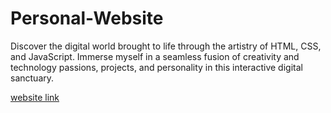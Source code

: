 # Personal-Website
Discover the digital world brought to life through the artistry of HTML, CSS, and JavaScript. Immerse myself in a seamless fusion of creativity and technology passions, projects, and personality in this interactive digital sanctuary.


 <a href="garvkadia-resume-website.netlify.app" alt="link">website link</a>
